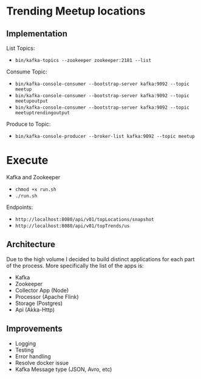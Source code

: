 # Trending Meetup locations 

## Implementation

List Topics: 
- `bin/kafka-topics --zookeeper zookeeper:2181 --list`

Consume Topic: 
- `bin/kafka-console-consumer --bootstrap-server kafka:9092 --topic meetup`
- `bin/kafka-console-consumer --bootstrap-server kafka:9092 --topic meetupoutput`
- `bin/kafka-console-consumer --bootstrap-server kafka:9092 --topic meetuptrendingoutput`

Produce to Topic:
- `bin/kafka-console-producer --broker-list kafka:9092 --topic meetup`

# Execute

Kafka and Zookeeper

- `chmod +x run.sh`
- `./run.sh`


Endpoints: 

- `http://localhost:8080/api/v01/topLocations/snapshot`
- `http://localhost:8080/api/v01/topTrends/us`

## Architecture

Due to the high volume I decided to build distinct applications for each part of the process. More specifically the list of the apps is:

- Kafka
- Zookeeper 
- Collector App (Node)
- Processor (Apache Flink)
- Storage (Postgres)
- Api (Akka-Http)
 
## Improvements

- Logging 
- Testing
- Error handling
- Resolve docker issue
- Kafka Message type (JSON, Avro, etc)
